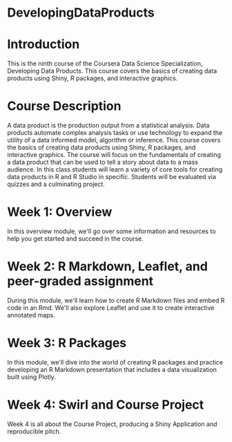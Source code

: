 # DevelopingDataProducts

# Introduction
This is the ninth course of the Coursera Data Science Specialization, Developing Data Products. This course covers the basics of creating data products using Shiny, R packages, and interactive graphics.

# Course Description
A data product is the production output from a statistical analysis. Data products automate complex analysis tasks or use technology to expand the utility of a data informed model, algorithm or inference. This course covers the basics of creating data products using Shiny, R packages, and interactive graphics. The course will focus on the fundamentals of creating a data product that can be used to tell a story about data to a mass audience.
In this class students will learn a variety of core tools for creating data products in R and R Studio in specific. Students will be evaluated via quizzes and a culminating project.

# Week 1: Overview
In this overview module, we'll go over some information and resources to help you get started and succeed in the course.

# Week 2: R Markdown, Leaflet, and peer-graded assignment
During this module, we'll learn how to create R Markdown files and embed R code in an Rmd. We'll also explore Leaflet and use it to create interactive annotated maps.

# Week 3: R Packages
In this module, we'll dive into the world of creating R packages and practice developing an R Markdown presentation that includes a data visualization built using Plotly.

# Week 4: Swirl and Course Project
Week 4 is all about the Course Project, producing a Shiny Application and reproducible pitch.
